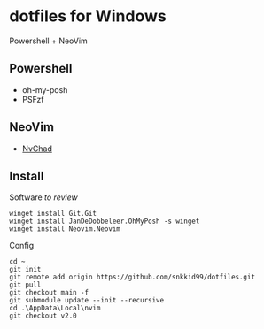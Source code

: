 # dotfiles for Windows
Powershell + NeoVim

## Powershell
- oh-my-posh
- PSFzf

## NeoVim
- [NvChad](https://github.com/NvChad/NvChad)

## Install
Software _to review_
```
winget install Git.Git
winget install JanDeDobbeleer.OhMyPosh -s winget
winget install Neovim.Neovim
```

Config
```
cd ~
git init
git remote add origin https://github.com/snkkid99/dotfiles.git
git pull
git checkout main -f
git submodule update --init --recursive
cd .\AppData\Local\nvim
git checkout v2.0
```
